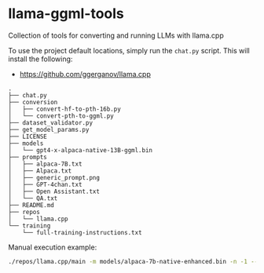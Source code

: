 # llama-ggml-tools
Collection of tools for converting and running LLMs with llama.cpp

To use the project default locations, simply run the `chat.py` script. This will install the following:

* https://github.com/ggerganov/llama.cpp

```tree
.
├── chat.py
├── conversion
│   ├── convert-hf-to-pth-16b.py
│   └── convert-pth-to-ggml.py
├── dataset_validator.py
├── get_model_params.py
├── LICENSE
├── models
│   └── gpt4-x-alpaca-native-13B-ggml.bin
├── prompts
│   ├── alpaca-7B.txt
│   ├── Alpaca.txt
│   ├── generic_prompt.png
│   ├── GPT-4chan.txt
│   ├── Open Assistant.txt
│   └── QA.txt
├── README.md
├── repos
│   └── llama.cpp
└── training
    └── full-training-instructions.txt
```

Manual execution example:

```bash
./repos/llama.cpp/main -m models/alpaca-7b-native-enhanced.bin -n -1 --ctx_size 2048 --batch_size 16 --keep 512 --repeat_penalty 1.0 -t 4 --temp 0.4 --top_k 30 --top_p 0.18 --interactive-first -ins --color -i -r "User:" -f prompts/alpacanativeenhanced.txt
```